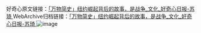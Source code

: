 好奇心原文链接：[「万物简史」纽约崛起背后的故事，是战争_文化_好奇心日报-苏琦 ](https://www.qdaily.com/articles/10788.html)
WebArchive归档链接：[「万物简史」纽约崛起背后的故事，是战争_文化_好奇心日报-苏琦 ](http://web.archive.org/web/20160609020130/http://www.qdaily.com:80/articles/10788.html)
![image](http://ww3.sinaimg.cn/large/007d5XDply1g3wg1i3kdcj30u03azhdt)